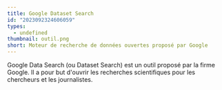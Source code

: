 ```yaml
---
title: Google Dataset Search
id: "2023092324606059"
types:
  - undefined
thumbnail: outil.png
short: Moteur de recherche de données ouvertes proposé par Google
---
```


Google Data Search (ou Dataset Search) est un outil proposé par la firme Google. Il a pour but d'ouvrir les recherches scientifiques pour les chercheurs et les journalistes.